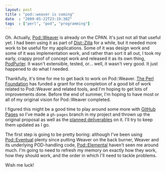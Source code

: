 ```yaml
---
layout: post
title : "pod::weaver is coming"
date  : "2009-05-22T23:19:30Z"
tags  : ["perl", "pod", "programming"]
---
```

Oh.  Actually, [Pod::Weaver](http://search.cpan.org/dist/Pod-Weaver/) is
already on the CPAN.  It's just not all that useful yet.  I had been using it
as part of [Dist::Zilla](http://search.cpan.org/dist/Dist-Zilla/) for a while,
but it needed more work to be useful for my applications.  Some of it was
design work and some of it was implementation work, and rather than sort it all
out, I took my early, crappy proof of concept work and released it as its own
thing, [PodPurler](http://search.cpan.org/dist/Dist-Zilla-Plugin-PodPurler/).
It wasn't extensible, tested, or... well, it wasn't very good.  It just
happened to do what I needed.

Thankfully, it's time for me to get back to work on Pod::Weaver.  [The Perl
Foundation](http://news.perlfoundation.org/) has funded a grant for the
completion of a good bit of work related to Pod::Weaver and related tools, and
I'm hoping to get lots of improvements done.  Before the end of summer, I'm
hoping to have most or all of my original vision for Pod::Weaver completed.

I figured this might be a good time to play around some more with [GitHub
Pages](http://pages.github.com/) so I've made a `gh-pages` branch in my project
and thrown up the original proposal as well as the [planned
deliverables](http://rjbs.github.com/pod-weaver/) on it.  I'll try to keep them
updated as I go.

The first step is going to be pretty boring: although I've been using
[Pod::Eventual](http://search.cpan.org/dist/Pod-Eventual/) plenty since putting
Weaver on the back burner, Weaver and its underlying POD-handling code,
[Pod::Elemental](http://search.cpan.org/dist/Pod-Elemental/) haven't seen me
around much.  I'm going to need to refresh my memory on exactly how they work,
how they should work, and the order in which I'll need to tackle problems.

Wish me luck!

